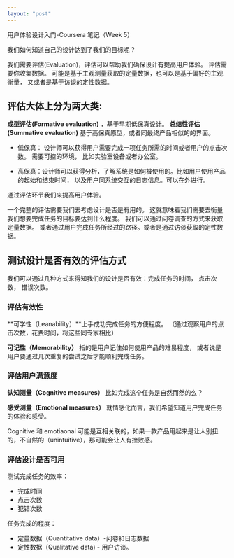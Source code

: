 ```yaml
---
layout: "post"
---
```


用户体验设计入门-Coursera 笔记（Week 5）

我们如何知道自己的设计达到了我们的目标呢 ? 

我们需要评估(Evaluation)，评估可以帮助我们确保设计有提高用户体验。 
评估需要你收集数据。 可能是基于主观测量获取的定量数据，也可以是基于偏好的主观衡量， 又或者是基于访谈的定性数据。 


## 评估大体上分为两大类:

**成型评估(Formative evaluation)** ，基于早期低保真设计。 
**总结性评估(Summative evaluation)**  基于高保真原型，或者同最终产品相似的的界面。 

* 低保真：
设计师可以获得用户需要完成一项任务所需的时间或者用户的点击次数。 需要可控的环境， 比如实验室设备或者办公室。

* 高保真：设计师可以获得分析，了解系统是如何被使用的。比如用户使用产品的起始和结束时间， 以及用户同系统交互的日志信息。可以在外进行。

通过评估环节我们来提高用户体验。 

一个完整的评估需要我们去考虑设计是否是有用的。 这就意味着我们需要去衡量我们想要完成任务的目标要达到什么程度。 我们可以通过问卷调查的方式来获取定量数据。 或者通过用户完成任务所经过的路径。或者是通过访谈获取的定性数据。 

## 测试设计是否有效的评估方式

我们可以通过几种方式来得知我们的设计是否有效：完成任务的时间， 点击次数， 错误次数。 

### 评估有效性

**可学性（Leanability）**上手成功完成任务的方便程度。 （通过观察用户的点击次数，花费时间，将这些同专家相比）

**可记性（Memorability）** 指的是用户记住如何使用产品的难易程度， 或者说是用户要通过几次重复的尝试之后才能顺利完成任务。

### 评估用户满意度

**认知测量（Cognitive measures）** 比如完成这个任务是自然而然的么？ 

**感受测量（Emotional measures）** 就情感化而言，我们希望知道用户完成任务的体验和感受。

Cognitive 和 emotiaonal 可能是互相关联的，如果一款产品用起来是让人别扭的，不自然的（unintuitive），那可能会让人有挫败感。 


### 评估设计是否可用
测试完成任务的效率：

* 完成时间
* 点击次数
* 犯错次数

任务完成的程度：

* 定量数据（Quantitative data）-问卷和日志数据
* 定性数据（Qualitative data) - 用户访谈。 






